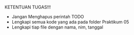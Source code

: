 KETENTUAN TUGAS!!!

- Jangan Menghapus perintah TODO
- Lengkapi semua kode yang ada pada folder Praktikum 05
- Lengkapi tiap file dengan nama, nim, tanggal

